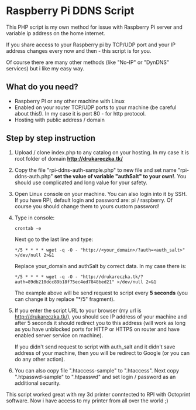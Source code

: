 # Raspberry Pi DDNS Script

This PHP script is my own method for issue with Raspberry Pi server and variable ip address on the home internet.

If you share access to your Raspberry pi by TCP/UDP port and your IP address changes every now and then - this script is for you.

Of course there are many other methods (like "No-IP" or "DynDNS" services) but i like my easy way.

What do you need?
-----

- Raspberry PI or any other machine with Linux
- Enabled on your router TCP/UDP ports to your machine (be careful about this!). In my case it is port 80 - for http protocol. 
- Hosting with public address / domain


Step by step instruction
-----

1. Upload / clone index.php to any catalog on your hosting. In my case it is root folder of domain  **http://drukareczka.tk/**
2. Copy the file "rpi-ddns-auth-sample.php" to new file and set name "rpi-ddns-auth.php" **set the value of variable "authSalt" to your own!**. You should use complicated and long value for your safety.
3. Open Linux console on your machine. You can also login into it by SSH. If you have RPI, default login and password are: pi / raspberry. Of course you should change them to yours custom password!
4. Type in console:

    ```crontab -e ```

    Next go to the last line and type:

    ``` */5 * * * * wget -q -O - "http://<your_domain>/?auth=<auth_salt>" >/dev/null 2>&1 ```

    Replace your_domain and authSalt by correct data. In my case there is: 

    ``` */5 * * * * wget -q -O - "http://drukareczka.tk/?auth=89db210dcc89b18f75ec4ed7848bed21" >/dev/null 2>&1 ```

    The example above will be send request to script every **5 seconds** (you can change it by replace "*/5" fragment).
5. If you enter the script URL to your browser (my url is http://drukareczka.tk/), you should see IP address of your machine and after 5 seconds it should redirect you to this address (will work as long as you have unblocked ports for HTTP or HTTPS on router and have enabled server service on machine).

    If you didn't send request to script with auth_salt and it didn't save address of your machine, then you will be redirect to Google (or you can do any other action).

6. You can also copy file ".htaccess-sample" to ".htaccess". Next copy ".htpasswd-sample" to ".htpasswd" and set login / password as an additional security. 



This script worked great with my 3d printer conntected to RPI with Octoprint software. Now i have access to my printer from all over the world ;)


